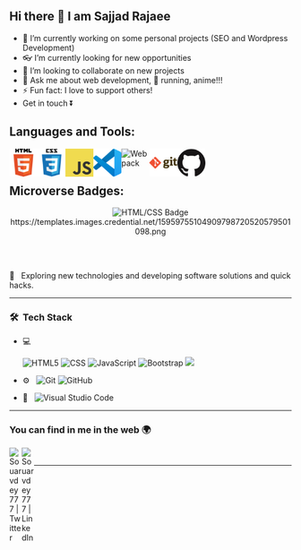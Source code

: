     
## Hi there 👋 I am Sajjad Rajaee

- 🔭 I’m currently working on some personal projects (SEO and Wordpress Development)
- 👓 I’m currently looking for new opportunities
- 👯 I’m looking to collaborate on new projects
- 💬 Ask me about web development, 🏃 running, anime!!!
- ⚡ Fun fact: I love to support others!
- Get in touch ⏬

## Languages and Tools:


<img align="left" alt="HTML5" width="50px" src="https://raw.githubusercontent.com/github/explore/80688e429a7d4ef2fca1e82350fe8e3517d3494d/topics/html/html.png" />
<img align="left" alt="CSS3" width="50px" src="https://raw.githubusercontent.com/github/explore/80688e429a7d4ef2fca1e82350fe8e3517d3494d/topics/css/css.png" />
<img align="left" alt="JavaScript" width="50px" src="https://raw.githubusercontent.com/github/explore/80688e429a7d4ef2fca1e82350fe8e3517d3494d/topics/javascript/javascript.png"/>
<img align="left" alt="Visual Studio Code" width="50px" src="https://raw.githubusercontent.com/github/explore/80688e429a7d4ef2fca1e82350fe8e3517d3494d/topics/visual-studio-code/visual-studio-code.png" />
<img align="left" alt="Webpack" width="50px" src="https://github.com/webpack/media/blob/master/logo/icon.png"/>
<img align="left" alt="Git" width="50px" src="https://raw.githubusercontent.com/github/explore/80688e429a7d4ef2fca1e82350fe8e3517d3494d/topics/git/git.png"/>
<img align="left" alt="GitHub" width="50px" src="https://raw.githubusercontent.com/github/explore/78df643247d429f6cc873026c0622819ad797942/topics/github/github.png" />
<br><br>

  
## Microverse Badges:

<p align="center">
<img width="150px" alt="HTML/CSS Badge" src="https://api.accredible.com/v1/frontend/credential_website_embed_image/badge/40244618"/>
    https://templates.images.credential.net/15959755104909798720520579501098.png
</p>
<br><br>

🤔 &nbsp; Exploring new technologies and developing software solutions and quick hacks.


---

<h3> 🛠 &nbsp;Tech Stack</h3>

- 💻 &nbsp;
  
  ![HTML5](https://img.shields.io/badge/-HTML5-333333?style=flat&logo=HTML5)
  ![CSS](https://img.shields.io/badge/-CSS-333333?style=flat&logo=CSS3&logoColor=1572B6)
  ![JavaScript](https://img.shields.io/badge/-JavaScript-333333?style=flat&logo=javascript)
  ![Bootstrap](https://img.shields.io/badge/-Bootstrap-333333?style=flat&logo=bootstrap&logoColor=563D7C)
  ![](https://img.shields.io/badge/-Bootstrap-563D7C?style=flat&logo=bootstrap&logoColor=white)


- ⚙️ &nbsp;
  ![Git](https://img.shields.io/badge/-Git-333333?style=flat&logo=git)
  ![GitHub](https://img.shields.io/badge/-GitHub-333333?style=flat&logo=github)
 
- 🔧 &nbsp;
  ![Visual Studio Code](https://img.shields.io/badge/-Visual%20Studio%20Code-333333?style=flat&logo=visual-studio-code&logoColor=007ACC)

---

### You can find in me in the web 🌍

[<img align="left" alt="Souarvdey777 | Twitter" width="22px" src="https://cdn.jsdelivr.net/npm/simple-icons@v3/icons/twitter.svg" />](https://twitter.com/sajjadrajaee)
[<img align="left" alt="Souarvdey777 | LinkedIn" width="22px" src="https://cdn.jsdelivr.net/npm/simple-icons@v3/icons/linkedin.svg" />](https://www.linkedin.com/in/sajjadrajaee/)


<br/>

---

[twitter]: (https://twitter.com/sajjadrajaee)](https://twitter.com/sajjadrajaee)
[linkedin]: www.linkedin.com/in/sajjadrajaee
